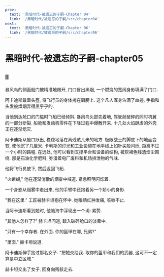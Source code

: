 ```yaml
---
prev:
  text: '黑暗时代-被遗忘的子嗣-Chapter 04'
  link: '/黑暗时代/被遗忘的子嗣/src/chapter04'
next:
  text: '黑暗时代-被遗忘的子嗣-Chapter 06'
  link: '/黑暗时代/被遗忘的子嗣/src/chapter06'
---
```


# 黑暗时代-被遗忘的子嗣-chapter05

## II

暴风鸟的侧面舱门被精准地踢开, 门口冒出黑烟, 一个燃烧的宽阔身影填满了门口.

阿卡迪斯戴着头盔, 将飞行员的身体挎在肩膀上. 这个凡人浑身沾满了血迹, 手指和头发被煤烟弄得黑乎乎的.

当他到达舱口的门槛时飞船已经倾斜. 暴风鸟头部先着地, 驾驶舱破碎的同时机翼的一部分断裂. 船舱和发动机零件在下降过程中爆散开来. 十几处火焰肆虐的外壳正在逐渐熄灭.

阿卡迪斯从舱口跃出, 稳稳地落在离残骸几米的地方. 极限战士的脚底下的地面变软, 使他沉了几厘米. 卡利斯的灯光和工业设施在地平线上如针尖般闪烁, 距离不过一个小时的路程. 在远处, 他可以看到支撑平台和设备的结构, 被灰褐色残渣烟尘围绕. 那是石油化学肥料, 弥漫着电厂废料和机场排泄物的气味.

他将飞行员放下, 然后返回飞船.

"火蜥蜴," 他在逐渐消散的烟雾中喊道. 紧急照明闪烁着.

一个身影从烟雾中走出来, 他的手臂中还抱着另一个娇小的身影.

"我在这里." 工匠被赫卡坦抱在怀中. 她眼睛红肿发痛, 咳嗽不止.

当阿卡迪斯看到她时, 他脑海中浮现出一个词: 累赘.

"其他人怎样了?" 赫卡坦问道, 踏入破碎舱口的淡晕中.

"只有一个幸存者. 在外面. 你的盔甲在哪, 兄弟?"

"里面." 赫卡坦说道.

阿卡迪斯伸手接过那名女子. "把她交给我. 取你的盔甲和我们的武器, 这可不一定算是中立区域."

赫卡坦交出了女子, 回身向残骸走去.
